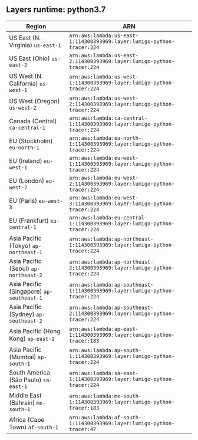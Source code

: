 Layers runtime: python3.7
----
| Region | ARN |
| --- | --- |
|US East (N. Virginia)  `us-east-1`|`arn:aws:lambda:us-east-1:114300393969:layer:lumigo-python-tracer:224`|
|US East (Ohio)  `us-east-2`|`arn:aws:lambda:us-east-2:114300393969:layer:lumigo-python-tracer:224`|
|US West (N. California)  `us-west-1`|`arn:aws:lambda:us-west-1:114300393969:layer:lumigo-python-tracer:224`|
|US West (Oregon)  `us-west-2`|`arn:aws:lambda:us-west-2:114300393969:layer:lumigo-python-tracer:224`|
|Canada (Central)  `ca-central-1`|`arn:aws:lambda:ca-central-1:114300393969:layer:lumigo-python-tracer:224`|
|EU (Stockholm)  `eu-north-1`|`arn:aws:lambda:eu-north-1:114300393969:layer:lumigo-python-tracer:224`|
|EU (Ireland)  `eu-west-1`|`arn:aws:lambda:eu-west-1:114300393969:layer:lumigo-python-tracer:224`|
|EU (London)  `eu-west-2`|`arn:aws:lambda:eu-west-2:114300393969:layer:lumigo-python-tracer:224`|
|EU (Paris)  `eu-west-3`|`arn:aws:lambda:eu-west-3:114300393969:layer:lumigo-python-tracer:224`|
|EU (Frankfurt)  `eu-central-1`|`arn:aws:lambda:eu-central-1:114300393969:layer:lumigo-python-tracer:224`|
|Asia Pacific (Tokyo)  `ap-northeast-1`|`arn:aws:lambda:ap-northeast-1:114300393969:layer:lumigo-python-tracer:224`|
|Asia Pacific (Seoul)  `ap-northeast-2`|`arn:aws:lambda:ap-northeast-2:114300393969:layer:lumigo-python-tracer:224`|
|Asia Pacific (Singapore)  `ap-southeast-1`|`arn:aws:lambda:ap-southeast-1:114300393969:layer:lumigo-python-tracer:224`|
|Asia Pacific (Sydney)  `ap-southeast-2`|`arn:aws:lambda:ap-southeast-2:114300393969:layer:lumigo-python-tracer:224`|
|Asia Pacific (Hong Kong)  `ap-east-1`|`arn:aws:lambda:ap-east-1:114300393969:layer:lumigo-python-tracer:183`|
|Asia Pacific (Mumbai)  `ap-south-1`|`arn:aws:lambda:ap-south-1:114300393969:layer:lumigo-python-tracer:224`|
|South America (São Paulo)  `sa-east-1`|`arn:aws:lambda:sa-east-1:114300393969:layer:lumigo-python-tracer:224`|
|Middle East (Bahrain)  `me-south-1`|`arn:aws:lambda:me-south-1:114300393969:layer:lumigo-python-tracer:183`|
|Africa (Cape Town)  `af-south-1`|`arn:aws:lambda:af-south-1:114300393969:layer:lumigo-python-tracer:47`|
